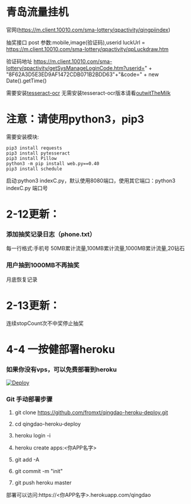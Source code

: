 # 青岛流量挂机

官网(https://m.client.10010.com/sma-lottery/qpactivity/qingpiindex)


抽奖接口 post
参数:mobile,image(验证码),userid
luckUrl = https://m.client.10010.com/sma-lottery/qpactivity/qpLuckdraw.htm

验证码地址
https://m.client.10010.com/sma-lottery/qpactivity/getSysManageLoginCode.htm?userid=" + "8F62A3D5E3ED9AF1472CDB071B2BDD63"+"&code=" + new Date().getTime()

需要安装[tesseract-ocr](https://digi.bib.uni-mannheim.de/tesseract/)
无需安装tesseract-ocr版本请看[outwitTheMilk](https://github.com/teenyda/qingdao/tree/outwitTheMilk)

# 注意：请使用python3，pip3

需要安装模块:
```
pip3 install requests
pip3 install pytesseract
pip3 install Pillow
python3 -m pip install web.py==0.40
pip3 install schedule
```


启动:python3 indexC.py，默认使用8080端口，使用其它端口：python3 indexC.py 端口号

# 2-12更新：
### 添加抽奖记录日志（phone.txt）
每一行格式:手机号 50MB累计流量,100MB累计流量,1000MB累计流量,20钻石
### 用户抽到1000MB不再抽奖
月底恢复记录

# 2-13更新：
连续stopCount次不中奖停止抽奖


# 4-4 一按健部署heroku
### 如果你没有vps，可以免费部署到heroku

[![Deploy](https://www.herokucdn.com/deploy/button.png)](https://heroku.com/deploy)

### Git 手动部署步骤

1. git clone https://github.com/fromxt/qingdao-heroku-deploy.git

2. cd qingdao-heroku-deploy 

3. heroku login -i

4. heroku create apps:<你APP名字>
  
5. git add -A

6. git commit -m "init"

7. git push heroku master

部署可以访问:https://<你APP名字>.herokuapp.com/qingdao
